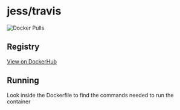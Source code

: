 # jess/travis

![Docker Pulls](https://img.shields.io/docker/pulls/jess/travis)



## Registry

[View on DockerHub](https://hub.docker.com/r/jess/travis)

## Running

Look inside the Dockerfile to find the commands needed to run the container
